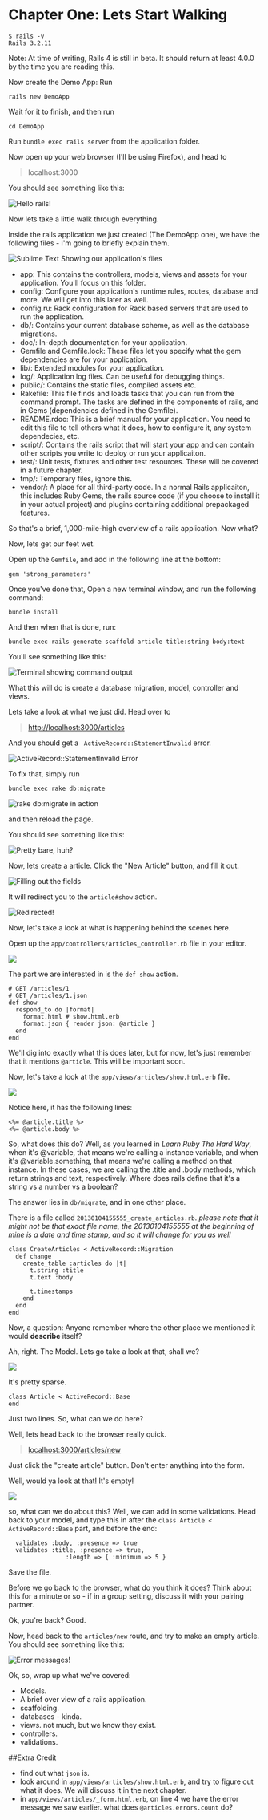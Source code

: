 # Chapter One: Lets Start Walking



    $ rails -v
    Rails 3.2.11

Note: At time of writing, Rails 4 is still in beta. It should return at least 4.0.0 by the time you are reading this.


Now create the Demo App: Run 

    rails new DemoApp

Wait for it to finish, and then run

    cd DemoApp

Run `bundle exec rails server` from the application folder.

Now open up your web browser (I'll be using Firefox), and head to

> localhost:3000

You should see something like this:


![Hello rails!](images/002.png)

<!-- we'll stick with pure markdown for now, images be durned!-->

Now lets take a little walk through everything.

Inside the rails application we just created (The DemoApp one), we have the following files - I'm going to briefly explain them.


![Sublime Text Showing our application's files](images/003.png)

- app: This contains the controllers, models, views and assets for your application. You'll focus on this folder.
- config: Configure your application's runtime rules, routes, database and more. We will get into this later as well.
- config.ru: Rack configuration for Rack based servers that are used to run the application.
- db/: Contains your current database scheme, as well as the database migrations.
- doc/: In-depth documentation for your application.
- Gemfile and Gemfile.lock: These files let you specify what the gem dependencies are for your application.
- lib/: Extended modules for your application.
- log/: Application log files. Can be useful for debugging things.
- public/: Contains the static files, compiled assets etc.
- Rakefile: This file finds and loads tasks that you can run from the command prompt. The tasks are defined in the components of rails, and in Gems (dependencies defined in the Gemfile).
- README.rdoc: This is a brief manual for your application. You need to edit this file to tell others what it does, how to configure it, any system dependecies, etc.
- script/: Contains the rails script that will start your app and can contain other scripts you write to deploy or run your applicaiton.
- test/: Unit tests, fixtures and other test resources. These will be covered in a future chapter.
- tmp/: Temporary files, ignore this.
- vendor/: A place for all third-party code. In a normal Rails applicaiton, this includes Ruby Gems, the rails source code (if you choose to install it in your actual project) and plugins containing additional prepackaged features.

So that's a brief, 1,000-mile-high overview of a rails application. Now what?

Now, lets get our feet wet.


Open up the `Gemfile`, and add in the following line at the bottom:

    gem 'strong_parameters'


Once you've done that,
Open a new terminal window, and run the following command:

    bundle install
    
And then when that is done, run:

    bundle exec rails generate scaffold article title:string body:text


You'll see something like this:

![Terminal showing command output](images/004.png)


What this will do is create a database migration, model, controller and views. 

Lets take a look at what we just did. Head over to

> [http://localhost:3000/articles](http://localhost:3000/articles)

And you should get a ` ActiveRecord::StatementInvalid` error. 


<!--[!ActiveRecord::PendingMigrationError](images/005.png)-->


![ActiveRecord::StatementInvalid Error](images/030.png)


To fix that, simply run

    bundle exec rake db:migrate

![rake db:migrate in action](images/006.png)

and then reload the page.

You should see something like this:

![Pretty bare, huh?](images/007.png)

Now, lets create a article. Click the "New Article" button, and fill it out.


![Filling out the fields](images/008.png)

It will redirect you to the `article#show` action. 

![Redirected!](images/009.png)

Now, let's take a look at what is happening behind the scenes here.

Open up the `app/controllers/articles_controller.rb` file in your editor.


![](images/010.png)

The part we are interested in is the `def show` action.

    # GET /articles/1
    # GET /articles/1.json
    def show
      respond_to do |format|
        format.html # show.html.erb
        format.json { render json: @article }
      end
    end



We'll dig into exactly what this does later, but for now, let's just remember that it mentions `@article`. This will be important soon.

Now, let's take a look at the `app/views/articles/show.html.erb` file.

![](images/011.png)


Notice here, it has the following lines:
    
    <%= @article.title %>
    <%= @article.body %>


So, what does this do? Well, as you learned in *Learn Ruby The Hard Way*, when it's @variable, that means we're calling a instance variable, and when it's @variable.something, that means we're calling a method on that instance. In these cases, we are calling the .title and .body methods, which return strings and text, respectively. Where does rails define that it's a string vs a number vs a boolean?

The answer lies in `db/migrate`, and in one other place.

There is a file called `20130104155555_create_articles.rb`.
*please note that it might not be that exact file name, the 20130104155555 at the beginning of mine is a date and time stamp, and so it will change for you as well*


    class CreateArticles < ActiveRecord::Migration
      def change
        create_table :articles do |t|
          t.string :title
          t.text :body

          t.timestamps
        end
      end
    end


Now, a question: Anyone remember where the other place we mentioned it would **describe** itself?

Ah, right. The Model. Lets go take a look at that, shall we?


![](images/012.png)


It's pretty sparse. 

    class Article < ActiveRecord::Base
    end

Just two lines. So, what can we do here?

Well, lets head back to the browser really quick.


> [localhost:3000/articles/new](http://localhost:3000/articles/new)

Just click the "create article" button. Don't enter anything into the form.

Well, would ya look at that! It's empty!

![](images/013.png)

so, what can we do about this? Well, we can add in some validations. Head back to your model, and type this in after the `class Article < ActiveRecord::Base` part, and before the end:


      validates :body, :presence => true
      validates :title, :presence => true,
                    :length => { :minimum => 5 }


Save the file.

Before we go back to the browser, what do you think it does? Think about this for a minute or so - if in a group setting, discuss it with your pairing partner. 


Ok, you're back? Good. 


Now, head back to the `articles/new` route, and try to make an empty article. You should see something like this:

![Error messages!](images/014.png)

Ok, so, wrap up what we've covered:

- Models.
- A brief over view of a rails application.
- scaffolding.
- databases - kinda. 
- views. not much, but we know they exist. 
- controllers.
- validations.


##Extra Credit

- find out what `json` is.
- look around in `app/views/articles/show.html.erb`, and try to figure out what it does. We will discuss it in the next chapter.
- in `app/views/articles/_form.html.erb`, on line 4 we have the error message we saw earlier. what does `@articles.errors.count` do?
